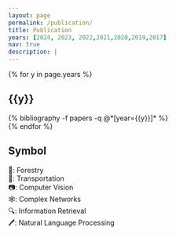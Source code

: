 ```yaml
---
layout: page
permalink: /publication/
title: Publication
years: [2024, 2023, 2022,2021,2020,2019,2017]
nav: true
description: |
---
```

<div class="publications">

{% for y in page.years %}
<div name="pub" id="{{y}}">
  <h2 class="year" >{{y}}</h2>
  {% bibliography -f papers -q @*[year={{y}}]* %}
</div>
{% endfor %}

<h2 class="year" name = "symbol" >Symbol</h2>
<div class="row">
  <div class="col-sm-1">
  </div>
  <div class="col-sm-10">
    <div class="row">
      <div class='col-sm-6'>
      🌳: Forestry
      </div>
      <div class='col-sm-6'>
      🚥: Transportation
      </div>
      <div class='col-sm-6'>
      📷: Computer Vision
      </div>
      <div class='col-sm-6'>
      🕸️: Complex Networks
      </div>
      <div class='col-sm-6'>
       🔍: Information Retrieval
      </div>
      <div class='col-sm-6'>
       🖊️: Natural Language Processing
      </div>
  </div>
  <div class="col-sm-1">
  </div>
</div>
</div>
